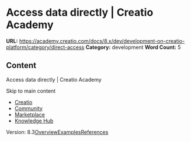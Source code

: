 # Access data directly | Creatio Academy

**URL:**
https://academy.creatio.com/docs/8.x/dev/development-on-creatio-platform/category/direct-access
**Category:** development **Word Count:** 5

## Content

Access data directly | Creatio Academy

Skip to main content

- [Creatio](https://www.creatio.com/)
- [Community](https://community.creatio.com/)
- [Marketplace](https://marketplace.creatio.com/)
- [Knowledge Hub](https://knowledge-hub.creatio.com/)

Version:
8.3[Overview](/docs/8.x/dev/development-on-creatio-platform/back-end-development/data-operations-back-end/direct-access/overview)[Examples](/docs/8.x/dev/development-on-creatio-platform/direct-access-examples)[References](/docs/8.x/dev/development-on-creatio-platform/direct-access-references)

